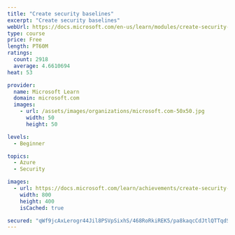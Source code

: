 ```yaml
---
title: "Create security baselines"
excerpt: "Create security baselines"
webUrl: https://docs.microsoft.com/en-us/learn/modules/create-security-baselines/
type: course
price: Free
length: PT60M
ratings:
  count: 2918
  average: 4.6610694
heat: 53

provider:
  name: Microsoft Learn
  domain: microsoft.com
  images:
    - url: /assets/images/organizations/microsoft.com-50x50.jpg
      width: 50
      height: 50

levels:
  - Beginner

topics:
  - Azure
  - Security

images:
  - url: https://docs.microsoft.com/learn/achievements/create-security-baselines-social.png
    width: 800
    height: 400
    isCached: true

secured: "qWf9jcAxLerogr44Jil8PSVpSixhS/468RoRkiREK5/pa8kaqcCdJtlQTTqdSdz+STlPfEfv9jUD4hl3jm6qJAjyhlfck1pwEBW7+FZhsxNzvikfi4nhIAk/pjGwOhK1noWdk+3mqOjmQQZ9/UZGDpa95VIm4xib1ZLPCsl9H0P9oUzDFWViiPb1RVL2CxGwMGaWOTW+G7VRcFcFuaOFKj1LRreIhw/32cbQUN7xnS4fJEyJ3FlogdSFKYXzrF7NR9ZkgkE9pYHXoYFPQvye6RaaxXqwoxAbEaoJUOEurJ9uoPCQI/KxcQhHIS8wCaRWs9aSfX6pPK4lRIZCSTJu5ar/79PreLB15h++BY5tb4bfcWax+gOchu6uUYH1olC1wMb9uJXNPrhK2cJDTLgzibmk30SIomJu5jMoVhHzY0I=;uH7neoXDIK+pSpbAewvgOw=="
---
```


